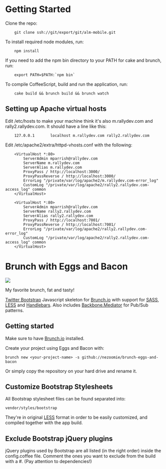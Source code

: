 # Getting Started

Clone the repo:

        git clone ssh://git/export/git/alm-mobile.git

To install required node modules, run:

        npm install

If you need to add the npm bin directory to your PATH for cake and brunch, run:

        export PATH=$PATH:`npm bin`

To compile CoffeeScript, build and run the application, run:

        cake build && brunch build && brunch watch

## Setting up Apache virtual hosts

Edit /etc/hosts to make your machine think it's also m.rallydev.com and rally2.rallydev.com.
It should have a line like this:

        127.0.0.1       localhost m.rallydev.com rally2.rallydev.com

Edit /etc/apache2/extra/httpd-vhosts.conf with the following:

		<VirtualHost *:80>
		    ServerAdmin mparrish@rallydev.com
		    ServerName m.rallydev.com
		    ServerAlias m.rallydev.com
		    ProxyPass / http://localhost:3000/
		    ProxyPassReverse / http://localhost:3000/
		    ErrorLog "/private/var/log/apache2/m.rallydev.com-error_log"
		    CustomLog "/private/var/log/apache2/rally2.rallydev.com-access_log" common
		</VirtualHost>

		<VirtualHost *:80>
		    ServerAdmin mparrish@rallydev.com
		    ServerName rally2.rallydev.com
		    ServerAlias rally2.rallydev.com
		    ProxyPass / http://localhost:7001/
		    ProxyPassReverse / http://localhost:7001/
		    ErrorLog "/private/var/log/apache2/rally2.rallydev.com-error_log"
		    CustomLog "/private/var/log/apache2/rally2.rallydev.com-access_log" common
		</VirtualHost>


# Brunch with Eggs and Bacon

![](https://a248.e.akamai.net/camo.github.com/1c7212d12d1b170a4247587d46fa1c8a234538d0/687474703a2f2f662e636c2e6c792f6974656d732f3150343031313356326a336830563375305433532f363837343734373033613266326636643635366336353739363136633265363636633738363432653639373432663638376136363633356633353331333232653661373036372e6a706567)

My favorite brunch, fat and tasty!

[Twitter Bootstrap](http://twitter.github.com/bootstrap/) Javascript skeleton for [Brunch.io](http://brunch.io) with support for [SASS](http://sass-lang.com/), [LESS](http://lesscss.org/) and [Handlebars](http://handlebarsjs.com/). Also includes [Backbone.Mediator](https://github.com/chalbert/Backbone-Mediator) for Pub/Sub patterns.

## Getting started

Make sure to have [Brunch.io](http://brunch.io) installed.

Create your project using Eggs and Bacon with:

    brunch new <your-project-name> -s github://nezoomie/brunch-eggs-and-bacon

Or simply copy the repository on your hard drive and rename it.

## Customize Bootstrap Stylesheets

All Bootstrap stylesheet files can be found separated into:

    vendor/styles/bootstrap

They're in original [LESS](http://lesscss.org/) format in order to be easily customized, and compiled together with the app build.

## Exclude Bootstrap jQuery plugins

jQuery plugins used by Bootstrap are all listed (in the right order) inside the config.coffee file. Comment the ones you want to exclude from the build with a #. (Pay attention to dependencies!)

